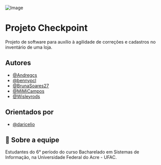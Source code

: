 ![Image](https://github.com/user-attachments/assets/1d42fb37-ebaf-40ff-aa57-fdb88a158217)

# Projeto Checkpoint

Projeto de software para auxílio à agilidade de correções e cadastros no inventário de uma loja.


## Autores

- [@Andregcs](https://www.github.com/Andregcs)
- [@bennypcl](https://github.com/bennypcl)
- [@BrunaSoares27](https://github.com/BrunaSoares27)
- [@MiMiCampos](https://github.com/MiMiCampos)
- [@Wisleyrods](https://github.com/Wisleyrods)

## Orientados por

- [@daricelio](https://github.com/daricelio)
## 🚀 Sobre a equipe
Estudantes do 6° período do curso Bacharelado em Sistemas de Informação, na Universidade Federal do Acre - UFAC.
